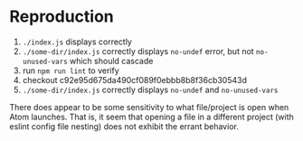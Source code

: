 # Reproduction

1.  `./index.js` displays correctly
2.  `./some-dir/index.js` correctly displays `no-undef` error, but not `no-unused-vars` which should cascade
3.  run `npm run lint` to verify
4.  checkout c92e95d675da490cf089f0ebbb8b8f36cb30543d
5.  `./some-dir/index.js` correctly displays `no-undef` and `no-unused-vars`

There does appear to be some sensitivity to what file/project is open when Atom launches.  That is, it seem that opening a file in a different project (with eslint config file nesting) does not exhibit the errant behavior.
